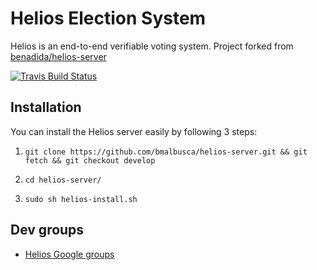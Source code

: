 # Helios Election System

Helios is an end-to-end verifiable voting system. Project forked from [benadida/helios-server](https://github.com/benadida/helios-server)

[![Travis Build Status](https://travis-ci.org/benadida/helios-server.svg?branch=master)](https://travis-ci.org/benadida/helios-server)


## Installation 

You can install the Helios server easily by following 3 steps:

1.  ```git clone https://github.com/bmalbusca/helios-server.git && git fetch && git checkout develop```
  
2.  ```cd helios-server/```
   
3.   ```sudo sh helios-install.sh```


##  Dev groups

- [Helios Google groups](https://groups.google.com/g/helios-voting/)
